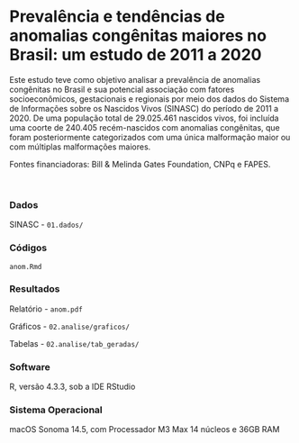 # Prevalência e tendências de anomalias congênitas maiores no Brasil: um estudo de 2011 a 2020

Este estudo teve como objetivo analisar a prevalência de anomalias congênitas no Brasil e sua potencial associação com fatores socioeconômicos, gestacionais e regionais por meio dos dados do Sistema de Informações sobre os Nascidos Vivos (SINASC) do período de 2011 a 2020. De uma população total de 29.025.461 nascidos vivos, foi incluída uma coorte de 240.405 recém-nascidos com anomalias congênitas, que foram posteriormente categorizados com uma única malformação maior ou com múltiplas malformações maiores.

Fontes financiadoras: Bill & Melinda Gates Foundation, CNPq e FAPES.

<br>

### Dados
SINASC - `01.dados/`

### Códigos
`anom.Rmd`

### Resultados
Relatório - `anom.pdf`

Gráficos - `02.analise/graficos/`

Tabelas - `02.analise/tab_geradas/`

### Software

R, versão 4.3.3, sob a IDE RStudio

### Sistema Operacional

macOS Sonoma 14.5, com Processador M3 Max 14 núcleos e 36GB RAM
